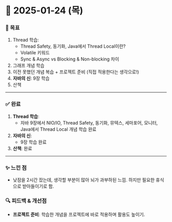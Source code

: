 # 📅 2025-01-24 (목)

### 🎯 목표
1. Thread 학습:
   - Thread Safety, 동기화, Java에서 Thread Local이란?
   - Volatile 키워드
   - Sync & Async vs Blocking & Non-blocking 차이
2. 그래프 개념 학습
3. 이전 못했던 개념 복습 + 프로젝트 준비 (직접 적용한다는 생각으로!)
4. **자바의 신**: 9장 학습
5. 산책

---

### ✅ 완료
1. **Thread 학습**:
   - 자바 9장에서 NIO/IO, Thread Safety, 동기화, 뮤텍스, 세마포어, 모니터, Java에서 Thread Local 개념 학습 완료
2. **자바의 신**:
   - 9장 학습 완료
3. **산책**: 완료

---
### ✨ 느낀 점
- 낮잠을 2시간 잤는데, 생각할 부분이 많아 뇌가 과부하된 느낌. 하지만 필요한 휴식으로 받아들이기로 함.

### 🔍 피드백 & 개선점
- **프로젝트 준비**: 학습한 개념을 프로젝트에 바로 적용하며 활용도 높이기.
